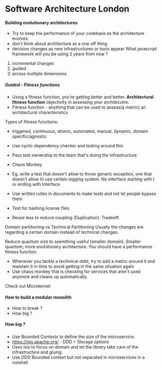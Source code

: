 # Software Architecture London

#### Building evolutionary architectures
- Try to keep the performance of your codebase as the architecture evolves. 
- don't think about architecture as a one off thing
- decision changes as new infrastructures or tools appear
What javascript framework will you be using 2 years from now ? 

1. incremental changes
2. guided
3. across multiple dimensions

##### Guided - Fitness functions
- Using a fitness function, you're getting better and better. 
<b>Architectural fitness function</b> objectivity in assessing your architecutre. 
- Fitness function - anything that can be used to assess(a metric) an architectural characteristics

Types of fitness functions: 
- triggered, continuous, atomic, automated, manual, dynamic, domain specific/agnostic

- Use cyclic dependency checker and testing around this
- Pass test ownership to the team that's doing the infrastructure
- Chaos Monkey
- Eg. write a test that doesn't allow to throw generic exception, one that doesn't allow to use certain logging system. No interface starting with I or ending with Interface 
- Use written rulles in documents to make tests and not let people bypass them 
- Test for hashing license files
- Reuse less to reduce coupling (Duplication). Tradeoff.

Domain partitioning vs Technical Partitioning
Usually the changes are regarding a certain domain instead of technical changes. 

Reduce quantum size to soemthing useful (smaller domain). Smaller quantom, more evolutionary architecture. 
You should have a performance fitness function.
- Whenever you tackle a techinical debt, try to add a metric around it and maintain it in time to avoid getting in the same situation again
- Use chaos monkey that is checking for services that aren't used anymore and cleans up automatically.

Check out Microkernel


#### How to build a modular monolith
- How to break ?
- How big ?

##### How big ? 
- Use Bounded Contexts to define the size of the microservice. 
- https://isis.apache.org/ - DDD + Storage options
- Uses isis to focus on domain and let the library take care of the infrastructure and gluing.
- Use DDD Bounded context but not separated in microservices in a nutshell
